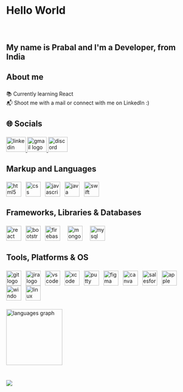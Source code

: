 <h1 align="left">Hello World</h1>

###

<br clear="both">

<h2 align="left">My name is Prabal and I'm a Developer, from India</h2>

###

<h2 align="left">About me</h2>

###

<p align="left">📚 Currently learning React<br>📬 Shoot me with a mail or connect with me on LinkedIn :)</p>

###

<h2 align="left">🌐 Socials</h2>

###

<div align="left">
  <a href="https://www.linkedin.com/in/prabal-kumar-70110b201/?utm_source=share&utm_campaign=share_via&utm_content=profile&utm_medium=ios_app" target="_blank">
    <img src="https://raw.githubusercontent.com/maurodesouza/profile-readme-generator/master/src/assets/icons/social/linkedin/default.svg" width="52" height="40" alt="linkedin logo"  />
  </a>
  <a href="https://mail.google.com/mail/u/0/?fs=1&to=prabalhayden747@gmail.com&su=&body=Hello+there,%0A%0A&tf=cm" target="_blank">
    <img src="https://raw.githubusercontent.com/maurodesouza/profile-readme-generator/master/src/assets/icons/social/gmail/default.svg" width="52" height="40" alt="gmail logo"  />
  </a>
  <a href="https://discord.gg/n8VSGkJ2" target="_blank">
    <img src="https://raw.githubusercontent.com/maurodesouza/profile-readme-generator/master/src/assets/icons/social/discord/default.svg" width="52" height="40" alt="discord logo"  />
  </a>
</div>

###

<h2 align="left">Markup and Languages</h2>

###

<div align="left" style="display:flex;align-items:center;gap:12px;flex-wrap:wrap;">
  <img src="https://cdn.jsdelivr.net/gh/devicons/devicon/icons/html5/html5-original.svg" height="40" alt="html5" />
  <img src="https://cdn.jsdelivr.net/gh/devicons/devicon/icons/css3/css3-original.svg" height="40" alt="css" />
  <img src="https://cdn.jsdelivr.net/gh/devicons/devicon/icons/javascript/javascript-original.svg" height="40" alt="javascript" />
  <img src="https://cdn.jsdelivr.net/gh/devicons/devicon/icons/java/java-original.svg" height="40" alt="java" />
  <img src="https://cdn.jsdelivr.net/gh/devicons/devicon/icons/swift/swift-original.svg" height="40" alt="swift" />
</div>


###

<h2 align="left">Frameworks, Libraries & Databases</h2>

###

<div align="left">
  <img src="https://cdn.jsdelivr.net/gh/devicons/devicon/icons/react/react-original.svg" height="40" alt="react logo"  /><img width="12" /><img src="https://cdn.jsdelivr.net/gh/devicons/devicon/icons/bootstrap/bootstrap-original.svg" height="40" alt="bootstrap logo"  /><img width="12" /><img src="https://cdn.jsdelivr.net/gh/devicons/devicon/icons/firebase/firebase-plain.svg" height="40" alt="firebase logo"  />
  <img width="12" />
  <img src="https://cdn.jsdelivr.net/gh/devicons/devicon/icons/mongodb/mongodb-original.svg" height="40" alt="mongodb logo"  />
  <img width="12" />
  <img src="https://cdn.jsdelivr.net/gh/devicons/devicon/icons/mysql/mysql-original.svg" height="40" alt="mysql logo"  />
</div>

###

<h2 align="left">Tools, Platforms & OS</h2>

###

<div align="left"><img src="https://cdn.jsdelivr.net/gh/devicons/devicon/icons/git/git-original.svg" height="40" alt="git logo"  /><img width="12" /><img src="https://cdn.jsdelivr.net/gh/devicons/devicon/icons/jira/jira-original.svg" height="40" alt="jira logo"  /><img width="12" /><img src="https://cdn.jsdelivr.net/gh/devicons/devicon/icons/vscode/vscode-original.svg" height="40" alt="vscode logo"  /><img width="12" /><img src="https://cdn.jsdelivr.net/gh/devicons/devicon/icons/xcode/xcode-original.svg" height="40" alt="xcode logo"  /><img width="12" /><img src="https://cdn.jsdelivr.net/gh/devicons/devicon/icons/putty/putty-original.svg" height="40" alt="putty logo"  /><img width="12" /><img src="https://cdn.jsdelivr.net/gh/devicons/devicon/icons/figma/figma-original.svg" height="40" alt="figma logo"  /><img width="12" /><img src="https://cdn.jsdelivr.net/gh/devicons/devicon/icons/canva/canva-original.svg" height="40" alt="canva logo"  /><img width="12" /><img src="https://cdn.jsdelivr.net/gh/devicons/devicon/icons/salesforce/salesforce-original.svg" height="40" alt="salesforce logo"  /><img width="12" /><img src="https://cdn.jsdelivr.net/gh/devicons/devicon/icons/apple/apple-original.svg" height="40" alt="apple logo"  /><img width="12" /><img src="https://cdn.jsdelivr.net/gh/devicons/devicon/icons/windows8/windows8-original.svg" height="40" alt="windows8 logo"  /><img width="12" /><img src="https://cdn.jsdelivr.net/gh/devicons/devicon/icons/linux/linux-original.svg" height="40" alt="linux logo"  /></div>

###

<div align="left">
  <img src="https://github-readme-stats.vercel.app/api/top-langs?username=PrabalKumar2311&locale=en&hide_title=false&layout=compact&card_width=320&langs_count=5&theme=dracula&hide_border=false&order=2" height="150" alt="languages graph"  />
</div>

###

<br clear="both">

<img align="left" src="https://visitor-badge.laobi.icu/badge?page_id=PrabalKumar2311.PrabalKumar2311&right_color=aliceblue"  />

###
